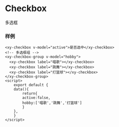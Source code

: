 # Checkbox
多选框

### 样例
    <xy-checkbox v-model="active">是否选中</xy-checkbox>
    <!-- 多选框组 -->
    <xy-checkbox-group v-model="hobby">
      <xy-checkbox label="唱歌"></xy-checkbox>
      <xy-checkbox label="跳舞"></xy-checkbox>
      <xy-checkbox label="打篮球"></xy-checkbox>
    </xy-checkbox-group>
    <script>
        export default {
        data(){
            return{
            active:false,
            hobby:['唱歌','跳舞','打篮球']
            }
        },       
        }
    </script>